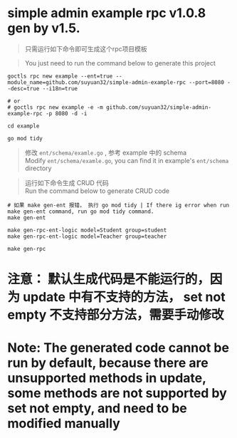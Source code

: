 # simple admin example rpc v1.0.8 gen by v1.5.

> 只需运行如下命令即可生成这个rpc项目模板

> You just need to run the command below to generate this project

```shell
goctls rpc new example --ent=true --module_name=github.com/suyuan32/simple-admin-example-rpc --port=8080 --desc=true --i18n=true

# or
# goctls rpc new example -e -m github.com/suyuan32/simple-admin-example-rpc -p 8080 -d -i

cd example

go mod tidy
```

> 修改 `ent/schema/examle.go` , 参考 example 中的 schema \
> Modify `ent/schema/examle.go`, you can find it in example's `ent/schema` directory


> 运行如下命令生成 CRUD 代码 \
> Run the command below to generate CRUD code

```shell
# 如果 make gen-ent 报错， 执行 go mod tidy | If there ig error when run make gen-ent command, run go mod tidy command.
make gen-ent

make gen-rpc-ent-logic model=Student group=student
make gen-rpc-ent-logic model=Teacher group=teacher

make gen-rpc
```

# 注意： 默认生成代码是不能运行的，因为 update 中有不支持的方法， set not empty 不支持部分方法，需要手动修改
# Note: The generated code cannot be run by default, because there are unsupported methods in update, some methods are not supported by set not empty, and need to be modified manually